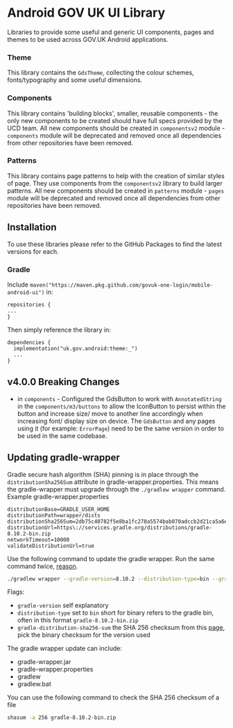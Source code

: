 # Android GOV UK UI Library

Libraries to provide some useful and generic UI components, pages and themes to be used across GOV.UK Android applications.

### Theme

This library contains the `GdsTheme`, collecting the colour schemes, fonts/typography and some useful dimensions.

### Components 

This library contains 'building blocks', smaller, reusable components - the only new components to be created should have full specs provided by the UCD team.
All new components should be created in `componentsv2` module - `components` module will be deprecated and removed once all dependencies from other repositories have been removed. 

### Patterns

This library contains page patterns to help with the creation of similar styles of page. They use components from the `componentsv2` library to build larger patterns.
All new components should be created in `patterns` module - `pages` module will be deprecated and removed once all dependencies from other repositories have been removed.

## Installation

To use these libraries please refer to the GitHub Packages to find the latest versions for each.

### Gradle

Include `maven("https://maven.pkg.github.com/govuk-one-login/mobile-android-ui")` in:
```
repositories {
...
}
```
Then simply reference the library in: 
```
dependencies {
  implementation("uk.gov.android:theme:_")
  ...
}
```

## v4.0.0 Breaking Changes
- in `components` - Configured the GdsButton to work with `AnnotatedString` in the `components/m3/buttons` to allow the IconButton to persist within the button and increase size/ move to another line accordingly when increasing font/ display size on device.
The `GdsButton` and any pages using it (for example: `ErrorPage`) need to be the same version in order to be used in the same codebase.

## Updating gradle-wrapper

Gradle secure hash algorithm (SHA) pinning is in place through the `distributionSha256Sum` attribute in gradle-wrapper.properties. This means the gradle-wrapper must upgrade through the `./gradlew wrapper` command.
Example gradle-wrapper.properties
```
distributionBase=GRADLE_USER_HOME
distributionPath=wrapper/dists
distributionSha256Sum=2db75c40782f5e8ba1fc278a5574bab070adccb2d21ca5a6e5ed840888448046
distributionUrl=https\://services.gradle.org/distributions/gradle-8.10.2-bin.zip
networkTimeout=10000
validateDistributionUrl=true
 ```

Use the following command to update the gradle wrapper. Run the same command twice, [reason](https://sp4ghetticode.medium.com/the-elephant-in-the-room-how-to-update-gradle-in-your-android-project-correctly-09154fe3d47b).

```bash
./gradlew wrapper --gradle-version=8.10.2 --distribution-type=bin --gradle-distribution-sha256-sum=31c55713e40233a8303827ceb42ca48a47267a0ad4bab9177123121e71524c26
```

Flags:
- `gradle-version` self explanatory
- `distribution-type` set to `bin` short for binary refers to the gradle bin, often in this format `gradle-8.10.2-bin.zip`
- `gradle-distribution-sha256-sum` the SHA 256 checksum from this [page](https://gradle.org/release-checksums/), pick the binary checksum for the version used

The gradle wrapper update can include:
- gradle-wrapper.jar
- gradle-wrapper.properties
- gradlew
- gradlew.bat

You can use the following command to check the SHA 256 checksum of a file

```bash
shasum -a 256 gradle-8.10.2-bin.zip
```
